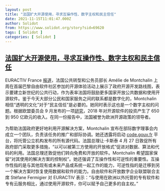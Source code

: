 ```yaml
---
layout: post
title: "法国扩大开源使用，寻求互操作性、数字主权和民主信任"
date: 2021-11-15T11:01:47.000Z
author: Solidot
from: https://www.solidot.org/story?sid=69620
tags: [ Solidot ]
categories: [ Solidot ]
---
```

<!--1636974107000-->
[法国扩大开源使用，寻求互操作性、数字主权和民主信任](https://www.solidot.org/story?sid=69620)
------

<div>
EURACTIV France <a href="https://www.euractiv.fr/section/economie/news/le-gouvernement-veut-accelerer-le-deploiement-de-lopen-source/">报道</a>，法国公共转型和公务员部长 Amélie de Montchalin 上周在首届巴黎自由软件社区参加的开源体验活动上展示了政府开源开发路线图，表示要建立新世纪的公共行动，作为表率法国将鼓励更多国家开放公共数据和使用开源软件。鉴于今天大部分公民和国家服务之间的联系都是数字化的，Montchalin 相信“透明的文化”对于“民主信任”是必要的。她同时表示这也是一个数字主权的问题。根据欧盟委员会 9 月发布的一项<a href="https://digital-strategy.ec.europa.eu/en/library/study-about-impact-open-source-software-and-hardware-technological-independence-competitiveness-and">研究</a>，2018 年对开源软件的投资产生了 650 到 950 亿欧元的收入。在同一份报告中，法国被誉为欧洲开源政策的领导者。<br><br>为帮助法国政府更好地利用开源解决方案，Montchalin 宣布在部际数字理事会内成立一个团队，负责该任务的推广和部际协调。她还透露将启动 <a href="https://code.gouv.fr/">code.gouv.fr</a> 平台，将托管公立机构发布的所有源代码。法国总理让·卡斯泰 4 月 27 日敦促所有政府部门采取更多措施，“以可以被第三方使用的开放格式”促进对数据、算法和代码的利用。法国总理还敦促他们转向免费和开放的软件。Montchalin 希望国家保留“对其使用的解决方案的控制权”。她还强调了互操作性和可逆性的重要性。互操作性指的是与其他现有或未来产品或系统一起工作的能力，可逆性指的是迁移到另一个解决方案时恢复使用数据和软件的能力。自由软件和开放数字企业联盟联合主席 Stéfane Fermigier 对 EURACTIV 表示：“与使用在欧洲以外托管的专有软件和专有云服务相比，通过使用开源软件，你可以赋予自己更多的自主权。”
</div>
